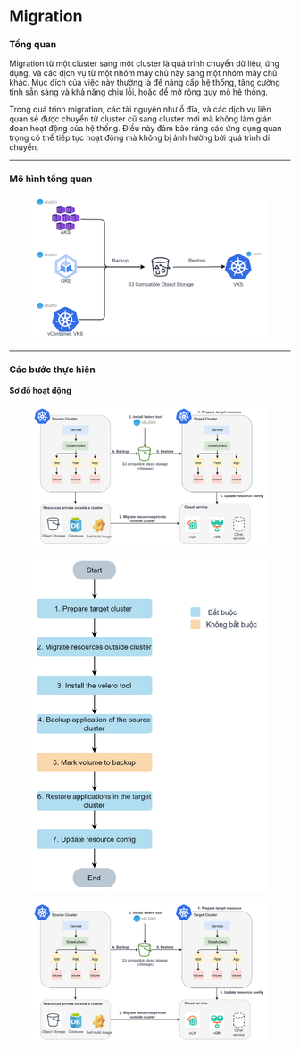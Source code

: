 # Migration

### Tổng quan

Migration từ một cluster sang một cluster là quá trình chuyển dữ liệu, ứng dụng, và các dịch vụ từ một nhóm máy chủ này sang một nhóm máy chủ khác. Mục đích của việc này thường là để nâng cấp hệ thống, tăng cường tính sẵn sàng và khả năng chịu lỗi, hoặc để mở rộng quy mô hệ thống.&#x20;

Trong quá trình migration, các tài nguyên như ổ đĩa, và các dịch vụ liên quan sẽ được chuyển từ cluster cũ sang cluster mới mà không làm gián đoạn hoạt động của hệ thống. Điều này đảm bảo rằng các ứng dụng quan trọng có thể tiếp tục hoạt động mà không bị ảnh hưởng bởi quá trình di chuyển.&#x20;

***

### Mô hình tổng quan

<figure><img src="../.gitbook/assets/image (299).png" alt=""><figcaption></figcaption></figure>

***

### Các bước thực hiện

#### Sơ đồ hoạt động

<figure><img src="../.gitbook/assets/image (302).png" alt=""><figcaption></figcaption></figure>

<figure><img src="../.gitbook/assets/image (300).png" alt="" width="563"><figcaption></figcaption></figure>

<figure><img src="../.gitbook/assets/image (301).png" alt=""><figcaption></figcaption></figure>
